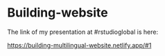 # Building-website

The link of my presentation at #rstudioglobal is here:

https://building-multilingual-website.netlify.app/#1